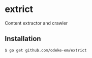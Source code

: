 # extrict

Content extractor and crawler

## Installation

```shell
$ go get github.com/odeke-em/extrict
```
